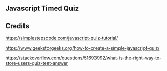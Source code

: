 ## Javascript Timed Quiz

## Credits
https://simplestepscode.com/javascript-quiz-tutorial/

https://www.geeksforgeeks.org/how-to-create-a-simple-javascript-quiz/

https://stackoverflow.com/questions/51693992/what-is-the-right-way-to-store-users-quiz-test-answer